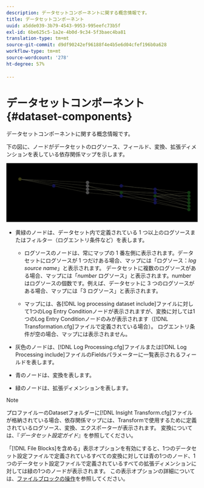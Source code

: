 ```yaml
---
description: データセットコンポーネントに関する概念情報です。
title: データセットコンポーネント
uuid: a5dde039-3b79-4543-9953-995eefc73b5f
exl-id: 6be625c5-1a2e-4b0d-9c34-5f3baec4ba81
translation-type: tm+mt
source-git-commit: d9df90242ef96188f4e4b5e6d04cfef196b0a628
workflow-type: tm+mt
source-wordcount: '278'
ht-degree: 57%

---
```


# データセットコンポーネント{#dataset-components}

データセットコンポーネントに関する概念情報です。

下の図に、ノードがデータセットのログソース、フィールド、変換、拡張ディメンションを表している依存関係マップを示します。

![](assets/vis_DependencyMap.png)

* 黄緑のノードは、データセット内で定義されている 1 つ以上のログソースまたはフィルター（ログエントリ条件など）を表します。

   * ログソースのノードは、常にマップの 1 番左側に表示されます。データセットにログソースが 1 つだけある場合、マップには「ログソース：*log source name*」と表示されます。 データセットに複数のログソースがある場合、マップには「*number* ログソース」と表示されます。number はログソースの個数です。例えば、データセットに 3 つのログソースがある場合、マップには「3 ログソース」と表示されます。

   * マップには、各[!DNL log processing dataset include]ファイルに対して1つのLog Entry Conditionノードが表示されますが、変換に対しては1つのLog Entry Conditionノードのみが表示されます（[!DNL Transformation.cfg]ファイルで定義されている場合）。 ログエントリ条件が空の場合、マップには表示されません。

* 灰色のノードは、[!DNL Log Processing.cfg]ファイルまたは[!DNL Log Processing include]ファイルのFieldsパラメーターに一覧表示されるフィールドを表します。

* 青のノードは、変換を表します。
* 緑のノードは、拡張ディメンションを表します。

>[!NOTE]
>
>プロファイルーのDatasetフォルダーに[!DNL Insight Transform.cfg]ファイルが格納されている場合、依存関係マップには、Transformで使用するために定義されているログソース、変換、エクスポーターが表示されます。 変換については、『*データセット設定ガイド*』を参照してください。

「[!DNL File Blocks]を含める」表示オプションを有効にすると、1つのデータセット設定ファイルで定義されているすべての変換に対しては青の1つのノード、1つのデータセット設定ファイルで定義されているすべての拡張ディメンションに対しては緑の1つのノードが表示されます。 この表示オプションの詳細については、[ファイルブロックの操作](../../../../../home/c-get-started/c-admin-intrf/c-dataset-mgrs/c-dep-maps/c-wkg-file-blocks.md#concept-3652bbabfbd34449a5f842d8aa598efc)を参照してください。
